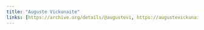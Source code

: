 ```yaml
---
title: "Auguste Vickunaite"
links: [https://archive.org/details/@augustevi, https://augustevickunaite.bandcamp.com]
---
```

